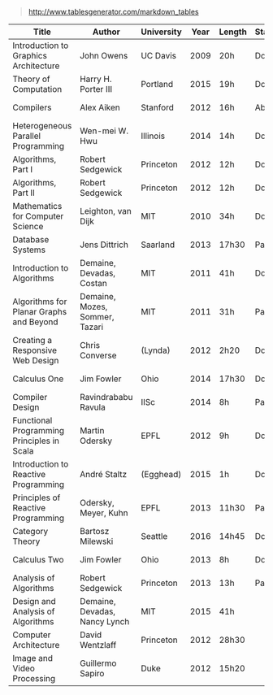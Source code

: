 
> http://www.tablesgenerator.com/markdown_tables


| Title                                      | Author                         | University | Year | Length | Status | Prog | When        |
|--------------------------------------------|--------------------------------|------------|------|--------|--------|------|-------------|
| Introduction to Graphics Architecture      | John Owens                     | UC Davis   | 2009 | 20h    | Done   | 75%  | Summer 2015 |
| Theory of Computation                      | Harry H. Porter III            | Portland   | 2015 | 19h    | Done   | 100% | Winter 2016 |
| Compilers                                  | Alex Aiken                     | Stanford   | 2012 | 16h    | Abort  | 20%  | Winter 2016 |
| Heterogeneous Parallel Programming         | Wen-mei W. Hwu                 | Illinois   | 2014 | 14h    | Done   | 100% | Winter 2016 |
| Algorithms, Part I                         | Robert Sedgewick               | Princeton  | 2012 | 12h    | Done   | 100% | Winter 2016 |
| Algorithms, Part II                        | Robert Sedgewick               | Princeton  | 2012 | 12h    | Done   | 96%  | Winter 2016 |
| Mathematics for Computer Science           | Leighton, van Dijk             | MIT        | 2010 | 34h    | Done   | 100% | Spring 2016 |
| Database Systems                           | Jens Dittrich                  | Saarland   | 2013 | 17h30  | Pause  | 33%  | Spring 2016 |
| Introduction to Algorithms                 | Demaine, Devadas, Costan       | MIT        | 2011 | 41h    | Done   | 100% | Spring 2016 |
| Algorithms for Planar Graphs and Beyond    | Demaine, Mozes, Sommer, Tazari | MIT        | 2011 | 31h    | Pause  | 12%  | Spring 2016 |
| Creating a Responsive Web Design           | Chris Converse                 | (Lynda)    | 2012 | 2h20   | Done   | 100% | Spring 2016 |
| Calculus One                               | Jim Fowler                     | Ohio       | 2014 | 17h30  | Done   | 100% | Summer 2016 |
| Compiler Design                            | Ravindrababu Ravula            | IISc       | 2014 | 8h     | Pause  | 20%  | Summer 2016 |
| Functional Programming Principles in Scala | Martin Odersky                 | EPFL       | 2012 | 9h     | Done   | 100% | Summer 2016 |
| Introduction to Reactive Programming       | André Staltz                   | (Egghead)  | 2015 | 1h     | Done   | 100% | Summer 2016 |
| Principles of Reactive Programming         | Odersky, Meyer, Kuhn           | EPFL       | 2013 | 11h30  | Pause  | 54%  | Summer 2016 |
| Category Theory                            | Bartosz Milewski               | Seattle    | 2016 | 14h45  | Done   | 100% | Autumn 2016 |
| Calculus Two                               | Jim Fowler                     | Ohio       | 2013 | 8h     | Done   | 100% | Autumn 2016 |
| Analysis of Algorithms                     | Robert Sedgewick               | Princeton  | 2013 | 13h    | Pause  | 32%  | Autumn 2016 |
| Design and Analysis of Algorithms          | Demaine, Devadas, Nancy Lynch  | MIT        | 2015 | 41h    |        |      | Autumn 2016 |
| Computer Architecture                      | David Wentzlaff                | Princeton  | 2012 | 28h30  |        |      | Autumn 2016 |
| Image and Video Processing                 | Guillermo Sapiro               | Duke       | 2012 | 15h20  |        |      | Autumn 2016 |
